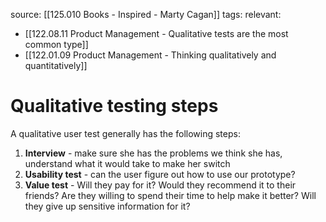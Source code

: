 source: [[125.010 Books - Inspired - Marty Cagan]]
tags:
relevant:
- [[122.08.11 Product Management - Qualitative tests are the most common type]]
- [[122.01.09 Product Management - Thinking qualitatively and quantitatively]]

# Qualitative testing steps

A qualitative user test generally has the following steps:
1. **Interview** - make sure she has the problems we think she has, understand what it would take to make her switch
2. **Usability test** - can the user figure out how to use our prototype?
3. **Value test** - Will they pay for it? Would they recommend it to their friends? Are they willing to spend their time to help make it better? Will they give up sensitive information for it?
